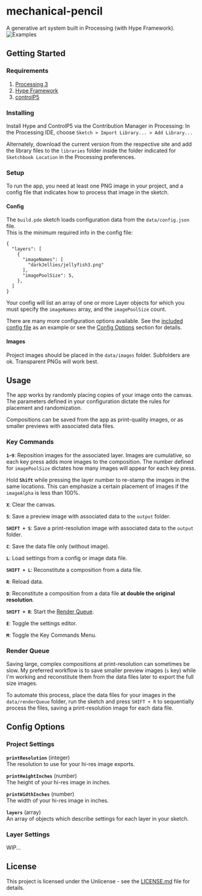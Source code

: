 # mechanical-pencil
A generative art system built in Processing (with Hype Framework).
![Examples](exampleImages.png)

## Getting Started

### Requirements

1. [Processing 3](https://processing.org)
2. [Hype Framework](https://www.hypeframework.com)
3. [controlP5](http://www.sojamo.de/libraries/controlP5/)

### Installing
Install Hype and ControlP5 via the Contribution Manager in Processing:
In the Processing IDE, choose `Sketch > Import Library... > Add Library...`

Alternately, download the current version from the respective site and add the library files to the `libraries` folder inside the folder indicated for `Sketchbook Location` in the Processing preferences.

### Setup

To run the app, you need at least one PNG image in your project, and a config file that indicates how to process that image in the sketch. 

#### Config 
The `build.pde` sketch loads configuration data from the `data/config.json` file.  
This is the minimum required info in the config file:
```
{
  "layers": [
    {
      "imageNames": [
        "darkJellies/jellyfish3.png"
      ],
      "imagePoolSize": 5,
    },
  ]
}
```

Your config will list an array of one or more Layer objects for which you must specify the `imageNames` array, and the `imagePoolSize` count.

There are many more configuration options available. See the [included config file](build/data/config/config.json) as an example or see the [Config Options](#config-options) section for details.

#### Images
Project images should be placed in the `data/images` folder. Subfolders are ok.
Transparent PNGs will work best.

## Usage
The app works by randomly placing copies of your image onto the canvas. The parameters defined in your configuration dictate the rules for placement and randomization.

Compositions can be saved from the app as print-quality images, or as smaller previews with associated data files. 

### Key Commands

**`1`-`9`**: Reposition images for the associated layer. Images are cumulative, so each key press adds more images to the composition. The number defined for `imagePoolSize` dictates how many images will appear for each key press.   

Hold **`Shift`** while pressing the layer number to re-stamp the images in the same locations. This can emphasize a certain placement of images if the `imageAlpha` is less than 100%.  

**`X`**: Clear the canvas.

**`S`**: Save a preview image with associated data to the `output` folder.  

**`SHIFT + S`**: Save a print-resolution image with associated data to the `output` folder.  

**`C`**: Save the data file only (without image).  

**`L`**: Load settings from a config or image data file.  

**`SHIFT + L`**: Reconstitute a composition from a data file.  

**`R`**: Reload data.  

**`D`**: Reconstitute a composition from a data file **at double the original resolution**. 

**`SHIFT + R`**: Start the [Render Queue](#render-queue).

**`E`**: Toggle the settings editor.  

**`M`**: Toggle the Key Commands Menu.

### Render Queue
Saving large, complex compositions at print-resolution can sometimes be slow. My preferred workflow is to save smaller preview images (`s` key) while I'm working and reconstitute them from the data files later to export the full size images.

To automate this process, place the data files for your images in the `data/renderQueue` folder, run the sketch and press `SHIFT + R` to sequentially process the files, saving a print-resolution image for each data file.


## Config Options

### Project Settings
**`printResolution`** (integer)  
The resolution to use for your hi-res image exports.

**`printHeightInches`** (number)  
The height of your hi-res image in inches.

**`printWidthInches`** (number)  
The width of your hi-res image in inches.

**`layers`** (array)  
An array of objects which describe settings for each layer in your sketch.

### Layer Settings
WIP...


## License

This project is licensed under the Unlicense - see the [LICENSE.md](LICENSE.md) file for details.

